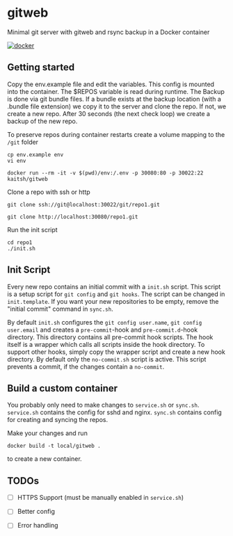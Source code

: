 # gitweb
Minimal git server with gitweb and rsync backup in a Docker container

[![docker](https://img.shields.io/docker/cloud/build/kaitsh/gitweb)](https://hub.docker.com/repository/docker/kaitsh/gitweb)

## Getting started

Copy the env.example file and edit the variables. This config is mounted into the container.
The $REPOS variable is read during runtime.
The Backup is done via git bundle files. If a bundle exists at the backup location (with a .bundle file extension)
we copy it to the server and clone the repo. If not, we create a new repo.
After 30 seconds (the next check loop) we create a backup of the new repo.

To preserve repos during container restarts create a volume mapping to the `/git` folder
```
cp env.example env
vi env

docker run --rm -it -v $(pwd)/env:/.env -p 30080:80 -p 30022:22  kaitsh/gitweb
```

Clone a repo with ssh or http

```
git clone ssh://git@localhost:30022/git/repo1.git

git clone http://localhost:30080/repo1.git
```

Run the init script
```
cd repo1
./init.sh
```

## Init Script

Every new repo contains an initial commit with a `init.sh` script. This script is a setup script
for `git config` and `git hooks`. The script can be changed in `init.template`. If you want your new repositories
to be empty, remove the "initial commit" command in `sync.sh`.

By default `init.sh` configures the `git config user.name`, `git config user.email` and creates a `pre-commit`-hook and
`pre-commit.d`-hook directory. This directory contains all pre-commit hook scripts. The hook itself is a wrapper which calls all
scripts inside the hook directory. To support other hooks, simply copy the wrapper script and create a new hook directory.
By default only the `no-commit.sh` script is active. This script prevents a commit, if the changes contain a `no-commit`.

## Build a custom container

You probably only need to make changes to `service.sh` or `sync.sh`.
`service.sh` contains the config for sshd and nginx.
`sync.sh` contains config for creating and syncing the repos.

Make your changes and run

```
docker build -t local/gitweb .
```

to create a new container.

## TODOs

- [ ] HTTPS Support (must be manually enabled in `service.sh`)
- [ ] Better config
- [ ] Error handling


